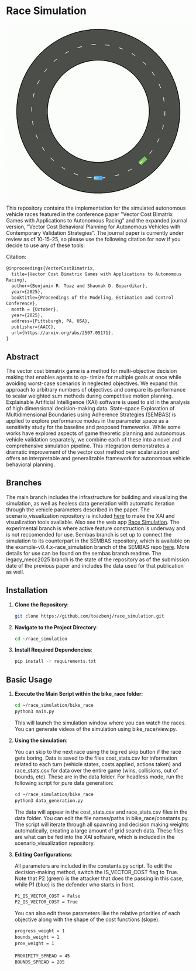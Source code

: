 # Race Simulation 
 
![image](edge_case_example.gif)

This repository contains the implementation for the simulated autonomous vehicle races featured in the conference paper "Vector Cost Bimatrix Games with Applications to Autonomous Racing" and the expanded journal version, "Vector Cost Behavioral Planning for Autonomous Vehicles with Contemporary Validation Strategies". The journal paper is currently under review as of 10-15-25, so please use the following citation for now if you decide to use any of these tools:

Citation:
```
@inproceedings{VectorCostBimatrix,
  title={Vector Cost Bimatrix Games with Applications to Autonomous Racing}, 
  author={Benjamin R. Toaz and Shaunak D. Bopardikar},
  year={2025},
  booktitle={Proceedings of the Modeling, Estimation and Control Conference},
  month = {October},
  year={2025},
  address={Pittsburgh, PA, USA},
  publisher={AACC},
  url={https://arxiv.org/abs/2507.05171},
}
```

## Abstract

The vector cost bimatrix game is a method for
multi-objective decision making that enables agents to op-
timize for multiple goals at once while avoiding worst-case
scenarios in neglected objectives. We expand this approach to
arbitrary numbers of objectives and compare its performance
to scalar weighted sum methods during competitive motion
planning. Explainable Artificial Intelligence (XAI) software is
used to aid in the analysis of high dimensional decision-making
data. State-space Exploration of Multidimensional Boundaries
using Adherence Strategies (SEMBAS) is applied to explore
performance modes in the parameter space as a sensitivity
study for the baseline and proposed frameworks. While some
works have explored aspects of game theoretic planning and
autonomous vehicle validation separately, we combine each of
these into a novel and comprehensive simulation pipeline. This
integration demonstrates a dramatic improvement of the vector
cost method over scalarization and offers an interpretable and
generalizable framework for autonomous vehicle behavioral
planning.

## Branches

The main branch includes the infrastructure for building and visualizing the simulation, as well as healess data generation with automatic iteration through the vehicle parameters described in the paper. The scenario_visualization repository is included [here](https://github.com/toazbenj/scenario_visualization) to make the XAI and visualization tools available. Also see the web app [Race Simulation](https://racesimulation.streamlit.app/). The experimental branch is where active feature construction is underway and is not reccomended for use. Sembas branch is set up to connect the simulation to its counterpart in the SEMBAS repository, which is available on the example-v0.4.x-race_simulation branch of the SEMBAS repo [here](https://github.com/Thomj-Dev/SEMBAS/tree/example-v0.4.x-race_simulation). More details for use can be found on the sembas branch readme. The legacy_mecc2025 branch is the state of the repository as of the submission date of the previous paper and includes the data used for that publication as well. 

## Installation

1. **Clone the Repository**:

   ```bash
   git clone https://github.com/toazbenj/race_simulation.git
   ```

2. **Navigate to the Project Directory**:

   ```bash
   cd ~/race_simulation
   ```

3. **Install Required Dependencies**:

   ```bash
   pip install -r requirements.txt
   ```

## Basic Usage
   
1. **Execute the Main Script within the bike_race folder**:

   ```bash
   cd ~/race_simulation/bike_race
   python3 main.py
   ```

   This will launch the simulation window where you can watch the races. You can generate videos of the simulation using bike_race/view.py.

2. **Using the simulation**:

   You can skip to the next race using the big red skip button if the race gets boring. Data is saved to the files cost_stats.csv for information related to each turn (vehicle states, costs applied, actions taken) and race_stats.csv for data over the entire game (wins, collisions, out of bounds, etc). These are in the data folder. For headless mode, run the following script for pure data generation:
   ```bash
   cd ~/race_simulation/bike_race
   python3 data_generation.py
   ```

   The data will appear in the cost_stats.csv and race_stats.csv files in the data folder. You can edit the file names/paths in bike_race/constants.py. The script will iterate through all spawning and decision making weights automatically, creating a large amount of grid search data. These files are what can be fed into the XAI software, which is included in the scenario_visualization repository.

3. **Editing Configurations**:

   All parameters are included in the constants.py script. To edit the decision-making method, switch the IS_VECTOR_COST flag to True. Note that P2 (green) is the attacker that does the passing in this case, while P1 (blue) is the defender who starts in front.
   ```bash
   P1_IS_VECTOR_COST = False
   P2_IS_VECTOR_COST = True
   ```

   You can also edit these parameters like the relative priorities of each objective along with the shape of the cost functions (slope).
   ```bash
   progress_weight = 1
   bounds_weight = 1
   prox_weight = 1
   
   PROXIMITY_SPREAD = 45
   BOUNDS_SPREAD = 205
   ```
